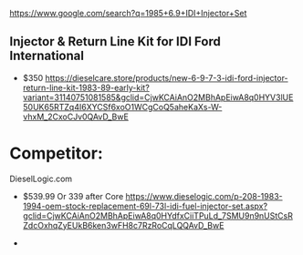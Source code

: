 https://www.google.com/search?q=1985+6.9+IDI+Injector+Set

## Injector & Return Line Kit for IDI Ford International
- $350 https://dieselcare.store/products/new-6-9-7-3-idi-ford-injector-return-line-kit-1983-89-early-kit?variant=31140751081585&gclid=CjwKCAiAnO2MBhApEiwA8q0HYV3lUE50UK65RTZq4I6XYCSf6xoO1WCgCoQ5aheKaXs-W-vhxM_2CxoCJv0QAvD_BwE

# Competitor:
DieselLogic.com
- $539.99 Or 339 after Core https://www.dieselogic.com/p-208-1983-1994-oem-stock-replacement-69l-73l-idi-fuel-injector-set.aspx?gclid=CjwKCAiAnO2MBhApEiwA8q0HYdfxCiiTPuLd_7SMU9n9nUStCsRZdcOxhqZyEUkB6ken3wFH8c7RzRoCqLQQAvD_BwE

- 
